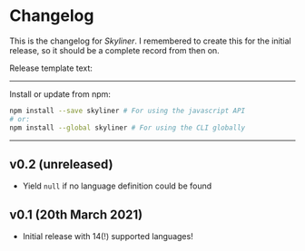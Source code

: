 # Changelog
This is the changelog for _Skyliner_. I remembered to create this for the initial release, so it should be a complete record from then on.

Release template text:

-----

Install or update from npm:

```bash
npm install --save skyliner # For using the javascript API
# or:
npm install --global skyliner # For using the CLI globally
```

-----


## v0.2 (unreleased)
 - Yield `null` if no language definition could be found

## v0.1 (20th March 2021)
 - Initial release with 14(!) supported languages!
